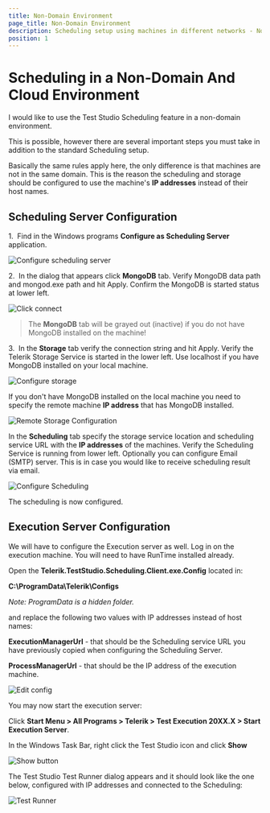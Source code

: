 ```yaml
---
title: Non-Domain Environment
page_title: Non-Domain Environment
description: Scheduling setup using machines in different networks - Non-Domain And Cloud Environment. Use the machine IP addresses instead of domain names to configure the Scheduling and Execution servers. 
position: 1
---
```

# Scheduling in a Non-Domain And Cloud Environment

I would like to use the Test Studio Scheduling feature in a non-domain environment.

This is possible, however there are several important steps you must take in addition to the standard Scheduling setup.

Basically the same rules apply here, the only difference is that machines are not in the same domain. This is the reason the scheduling and storage should be configured to use the machine's **IP addresses** instead of their host names.

## Scheduling Server Configuration

1.&nbsp; Find in the Windows programs **Configure as Scheduling Server** application.

![Configure scheduling server][1]

2.&nbsp; In the dialog that appears click **MongoDB** tab. Verify MongoDB data path and mongod.exe path and hit Apply. Confirm the MongoDB is started status at lower left.

![Click connect][2]

> The **MongoDB** tab will be grayed out (inactive) if you do not have MongoDB installed on the machine!

3.&nbsp; In the **Storage** tab verify the connection string and hit Apply. Verify the Telerik Storage Service is started in the lower left. Use localhost if you have MongoDB installed on your local machine.

![Configure storage][3]

If you don't have MongoDB installed on the local machine you need to specify the remote machine **IP address** that has MongoDB installed. 

![Remote Storage Configuration][4]

In the **Scheduling** tab specify the storage service location and scheduling service URL with the **IP addresses** of the machines. Verify the Scheduling Service is running from lower left. Optionally you can configure Email (SMTP) server. This is in case you would like to receive scheduling result via email. 

![Configure Scheduling][8]

The scheduling is now configured. 

## Execution Server Configuration

We will have to configure the Execution server as well. Log in on the execution machine. You will need to have RunTime installed already.

Open the **Telerik.TestStudio.Scheduling.Client.exe.Config** located in:

**C:\ProgramData\Telerik\Configs**

*Note: ProgramData is a hidden folder.*

and replace the following two values with IP addresses instead of host names:

**ExecutionManagerUrl** - that should be the Scheduling service URL you have previously copied when configuring the Scheduling Server.

**ProcessManagerUrl** - that should be the IP address of the execution machine.

![Edit config][5]

You may now start the execution server:

Click **Start Menu > All Programs > Telerik > Test Execution 20XX.X > Start Execution Server**.

In the Windows Task Bar, right click the Test Studio icon and click **Show**

![Show button][6]

The Test Studio Test Runner dialog appears and it should look like the one below, configured with IP addresses and connected to the Scheduling:

![Test Runner][7]

[1]: /img/knowledge-base/scheduling-kb/non-domain-environment/fig1.png
[2]: /img/features/scheduling-test-runs/create-scheduling-server/fig2new.png
[3]: /img/features/scheduling-test-runs/create-scheduling-server/fig3new.png
[4]: /img/features/scheduling-test-runs/create-scheduling-server/fig4new.png
[5]: /img/knowledge-base/scheduling-kb/non-domain-environment/fig5.png
[6]: /img/knowledge-base/scheduling-kb/non-domain-environment/fig6.png
[7]: /img/knowledge-base/scheduling-kb/non-domain-environment/fig7.png
[8]: /img/knowledge-base/scheduling-kb/non-domain-environment/fig8.png